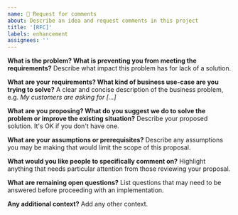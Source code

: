 ```yaml
---
name: 💭 Request for comments
about: Describe an idea and request comments in this project
title: '[RFC]'
labels: enhancement
assignees: ''
---
```

**What is the problem? What is preventing you from meeting the requirements?**
Describe what impact this problem has for lack of a solution.

**What are your requirements? What kind of business use-case are you trying to solve?**
A clear and concise description of the business problem, e.g. _My customers are asking for [...]_

**What are you proposing? What do you suggest we do to solve the problem or improve the existing situation?**
Describe your proposed solution. It's OK if you don't have one.

**What are your assumptions or prerequisites?**
Describe any assumptions you may be making that would limit the scope of this proposal.

**What would you like people to specifically comment on?**
Highlight anything that needs particular attention from those reviewing your proposal.

**What are remaining open questions?**
List questions that may need to be answered before proceeding with an implementation.

**Any additional context?**
Add any other context.